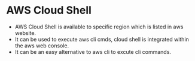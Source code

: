 # AWS Cloud Shell
  - AWS Cloud Shell is available to specific region which is listed in aws website.
  - It can be used to execute aws cli cmds, cloud shell is integrated within the aws web console.
  - It can be an easy alternative to aws cli to excute cli commands.

